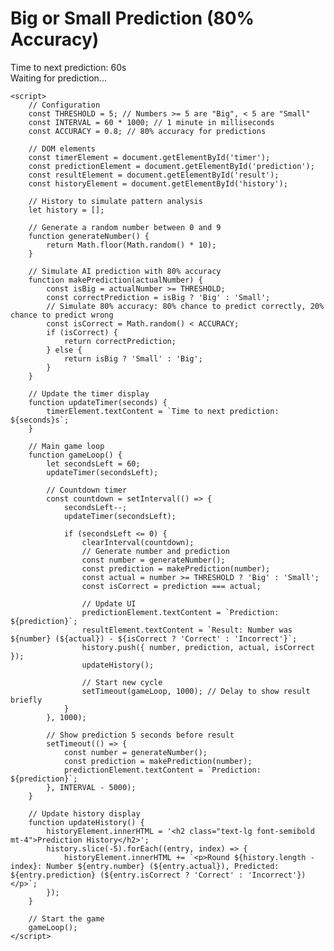 <!DOCTYPE html>
<html lang="en">
<head>
    <meta charset="UTF-8">
    <meta name="viewport" content="width=device-width, initial-scale=1.0">
    <title>Big or Small Real-Time Prediction</title>
    <script src="https://cdn.tailwindcss.com"></script>
</head>
<body class="bg-gray-100 flex items-center justify-center h-screen">
    <div class="bg-white p-6 rounded-lg shadow-lg text-center">
        <h1 class="text-2xl font-bold mb-4">Big or Small Prediction (80% Accuracy)</h1>
        <div id="timer" class="text-lg mb-4">Time to next prediction: 60s</div>
        <div id="prediction" class="text-xl font-semibold mb-4">Waiting for prediction...</div>
        <div id="result" class="text-lg mb-4"></div>
        <div id="history" class="text-sm"></div>
    </div>

    <script>
        // Configuration
        const THRESHOLD = 5; // Numbers >= 5 are "Big", < 5 are "Small"
        const INTERVAL = 60 * 1000; // 1 minute in milliseconds
        const ACCURACY = 0.8; // 80% accuracy for predictions

        // DOM elements
        const timerElement = document.getElementById('timer');
        const predictionElement = document.getElementById('prediction');
        const resultElement = document.getElementById('result');
        const historyElement = document.getElementById('history');

        // History to simulate pattern analysis
        let history = [];

        // Generate a random number between 0 and 9
        function generateNumber() {
            return Math.floor(Math.random() * 10);
        }

        // Simulate AI prediction with 80% accuracy
        function makePrediction(actualNumber) {
            const isBig = actualNumber >= THRESHOLD;
            const correctPrediction = isBig ? 'Big' : 'Small';
            // Simulate 80% accuracy: 80% chance to predict correctly, 20% chance to predict wrong
            const isCorrect = Math.random() < ACCURACY;
            if (isCorrect) {
                return correctPrediction;
            } else {
                return isBig ? 'Small' : 'Big';
            }
        }

        // Update the timer display
        function updateTimer(seconds) {
            timerElement.textContent = `Time to next prediction: ${seconds}s`;
        }

        // Main game loop
        function gameLoop() {
            let secondsLeft = 60;
            updateTimer(secondsLeft);

            // Countdown timer
            const countdown = setInterval(() => {
                secondsLeft--;
                updateTimer(secondsLeft);

                if (secondsLeft <= 0) {
                    clearInterval(countdown);
                    // Generate number and prediction
                    const number = generateNumber();
                    const prediction = makePrediction(number);
                    const actual = number >= THRESHOLD ? 'Big' : 'Small';
                    const isCorrect = prediction === actual;

                    // Update UI
                    predictionElement.textContent = `Prediction: ${prediction}`;
                    resultElement.textContent = `Result: Number was ${number} (${actual}) - ${isCorrect ? 'Correct' : 'Incorrect'}`;
                    history.push({ number, prediction, actual, isCorrect });
                    updateHistory();

                    // Start new cycle
                    setTimeout(gameLoop, 1000); // Delay to show result briefly
                }
            }, 1000);

            // Show prediction 5 seconds before result
            setTimeout(() => {
                const number = generateNumber();
                const prediction = makePrediction(number);
                predictionElement.textContent = `Prediction: ${prediction}`;
            }, INTERVAL - 5000);
        }

        // Update history display
        function updateHistory() {
            historyElement.innerHTML = '<h2 class="text-lg font-semibold mt-4">Prediction History</h2>';
            history.slice(-5).forEach((entry, index) => {
                historyElement.innerHTML += `<p>Round ${history.length - index}: Number ${entry.number} (${entry.actual}), Predicted: ${entry.prediction} (${entry.isCorrect ? 'Correct' : 'Incorrect'})</p>`;
            });
        }

        // Start the game
        gameLoop();
    </script>
</body>
</html>
